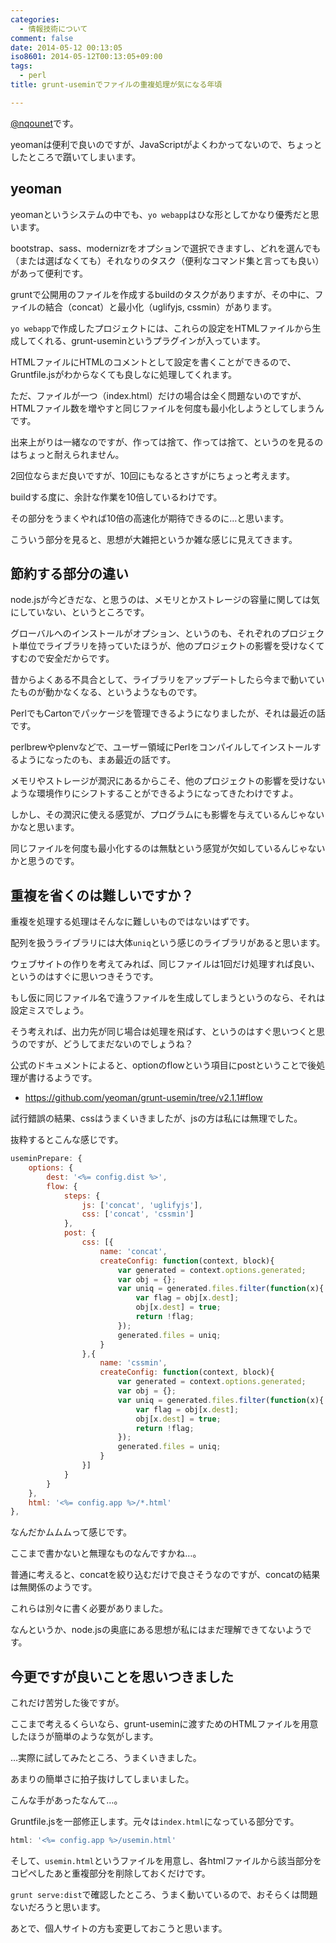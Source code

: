 ```yaml
---
categories:
  - 情報技術について
comment: false
date: 2014-05-12 00:13:05
iso8601: 2014-05-12T00:13:05+09:00
tags:
  - perl
title: grunt-useminでファイルの重複処理が気になる年頃

---
```


<p><a href="https://twitter.com/nqounet">@nqounet</a>です。</p>

<p>yeomanは便利で良いのですが、JavaScriptがよくわかってないので、ちょっとしたところで躓いてしまいます。</p>



<h2>yeoman</h2>

<p>yeomanというシステムの中でも、<code>yo webapp</code>はひな形としてかなり優秀だと思います。</p>

<p>bootstrap、sass、modernizrをオプションで選択できますし、どれを選んでも（または選ばなくても）それなりのタスク（便利なコマンド集と言っても良い）があって便利です。</p>

<p>gruntで公開用のファイルを作成するbuildのタスクがありますが、その中に、ファイルの結合（concat）と最小化（uglifyjs, cssmin）があります。</p>

<p><code>yo webapp</code>で作成したプロジェクトには、これらの設定をHTMLファイルから生成してくれる、grunt-useminというプラグインが入っています。</p>

<p>HTMLファイルにHTMLのコメントとして設定を書くことができるので、Gruntfile.jsがわからなくても良しなに処理してくれます。</p>

<p>ただ、ファイルが一つ（index.html）だけの場合は全く問題ないのですが、HTMLファイル数を増やすと同じファイルを何度も最小化しようとしてしまうんです。</p>

<p>出来上がりは一緒なのですが、作っては捨て、作っては捨て、というのを見るのはちょっと耐えられません。</p>

<p>2回位ならまだ良いですが、10回にもなるとさすがにちょっと考えます。</p>

<p>buildする度に、余計な作業を10倍しているわけです。</p>

<p>その部分をうまくやれば10倍の高速化が期待できるのに…と思います。</p>

<p>こういう部分を見ると、思想が大雑把というか雑な感じに見えてきます。</p>

<h2>節約する部分の違い</h2>

<p>node.jsが今どきだな、と思うのは、メモリとかストレージの容量に関しては気にしていない、というところです。</p>

<p>グローバルへのインストールがオプション、というのも、それぞれのプロジェクト単位でライブラリを持っていたほうが、他のプロジェクトの影響を受けなくてすむので安全だからです。</p>

<p>昔からよくある不具合として、ライブラリをアップデートしたら今まで動いていたものが動かなくなる、というようなものです。</p>

<p>PerlでもCartonでパッケージを管理できるようになりましたが、それは最近の話です。</p>

<p>perlbrewやplenvなどで、ユーザー領域にPerlをコンパイルしてインストールするようになったのも、まあ最近の話です。</p>

<p>メモリやストレージが潤沢にあるからこそ、他のプロジェクトの影響を受けないような環境作りにシフトすることができるようになってきたわけですよ。</p>

<p>しかし、その潤沢に使える感覚が、プログラムにも影響を与えているんじゃないかなと思います。</p>

<p>同じファイルを何度も最小化するのは無駄という感覚が欠如しているんじゃないかと思うのです。</p>

<h2>重複を省くのは難しいですか？</h2>

<p>重複を処理する処理はそんなに難しいものではないはずです。</p>

<p>配列を扱うライブラリには大体<code>uniq</code>という感じのライブラリがあると思います。</p>

<p>ウェブサイトの作りを考えてみれば、同じファイルは1回だけ処理すれば良い、というのはすぐに思いつきそうです。</p>

<p>もし仮に同じファイル名で違うファイルを生成してしまうというのなら、それは設定ミスでしょう。</p>

<p>そう考えれば、出力先が同じ場合は処理を飛ばす、というのはすぐ思いつくと思うのですが、どうしてまだないのでしょうね？</p>

<p>公式のドキュメントによると、optionのflowという項目にpostということで後処理が書けるようです。</p>

<ul>
<li><a href="https://github.com/yeoman/grunt-usemin/tree/v2.1.1#flow">https://github.com/yeoman/grunt-usemin/tree/v2.1.1#flow</a></li>
</ul>

<p>試行錯誤の結果、cssはうまくいきましたが、jsの方は私には無理でした。</p>

<p>抜粋するとこんな感じです。</p>

```js Gruntfile.js
useminPrepare: {
    options: {
        dest: '<%= config.dist %>',
        flow: {
            steps: {
                js: ['concat', 'uglifyjs'],
                css: ['concat', 'cssmin']
            },
            post: {
                css: [{
                    name: 'concat',
                    createConfig: function(context, block){
                        var generated = context.options.generated;
                        var obj = {};
                        var uniq = generated.files.filter(function(x){
                            var flag = obj[x.dest];
                            obj[x.dest] = true;
                            return !flag;
                        });
                        generated.files = uniq;
                    }
                },{
                    name: 'cssmin',
                    createConfig: function(context, block){
                        var generated = context.options.generated;
                        var obj = {};
                        var uniq = generated.files.filter(function(x){
                            var flag = obj[x.dest];
                            obj[x.dest] = true;
                            return !flag;
                        });
                        generated.files = uniq;
                    }
                }]
            }
        }
    },
    html: '<%= config.app %>/*.html'
},
```

<p>なんだかムムムって感じです。</p>

<p>ここまで書かないと無理なものなんですかね…。</p>

<p>普通に考えると、concatを絞り込むだけで良さそうなのですが、concatの結果は無関係のようです。</p>

<p>これらは別々に書く必要がありました。</p>

<p>なんというか、node.jsの奥底にある思想が私にはまだ理解できてないようです。</p>

<h2>今更ですが良いことを思いつきました</h2>

<p>これだけ苦労した後ですが。</p>

<p>ここまで考えるくらいなら、grunt-useminに渡すためのHTMLファイルを用意したほうが簡単のような気がします。</p>

<p>…実際に試してみたところ、うまくいきました。</p>

<p>あまりの簡単さに拍子抜けしてしまいました。</p>

<p>こんな手があったなんて…。</p>

<p>Gruntfile.jsを一部修正します。元々は<code>index.html</code>になっている部分です。</p>

```js
html: '<%= config.app %>/usemin.html'
```

<p>そして、<code>usemin.html</code>というファイルを用意し、各htmlファイルから該当部分をコピペしたあと重複部分を削除しておくだけです。</p>

<p><code>grunt serve:dist</code>で確認したところ、うまく動いているので、おそらくは問題ないだろうと思います。</p>

<p>あとで、個人サイトの方も変更しておこうと思います。</p>
    	